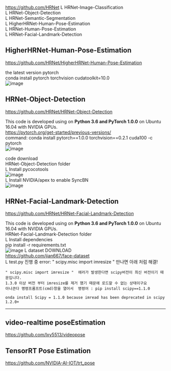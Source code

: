 https://github.com/HRNet 
L HRNet-Image-Classification  
L HRNet-Object-Detection  
L HRNet-Semantic-Segmentation  
L HigherHRNet-Human-Pose-Estimation  
L HRNet-Human-Pose-Estimation  
L HRNet-Facial-Landmark-Detection  

## HigherHRNet-Human-Pose-Estimation  
https://github.com/HRNet/HigherHRNet-Human-Pose-Estimation  

the latest version pytorch  
conda install pytorch torchvision cudatoolkit=10.0  
![image](https://user-images.githubusercontent.com/56099627/78003556-ce6e7480-7373-11ea-9ddd-581c63e53585.png)  

## HRNet-Object-Detection  
https://github.com/HRNet/HRNet-Object-Detection  

This code is developed using on **Python 3.6 and PyTorch 1.0.0** on Ubuntu 16.04 with NVIDIA GPUs.  
https://pytorch.org/get-started/previous-versions/  
command: conda install pytorch==1.0.0 torchvision==0.2.1 cuda100 -c pytorch  
![image](https://user-images.githubusercontent.com/56099627/78114996-19a08a00-743d-11ea-985f-ea6a45b98456.png)  

code download  
HRNet-Object-Detection folder  
L Install pycocotools  
  ![image](https://user-images.githubusercontent.com/56099627/78117523-bc0e3c80-7440-11ea-9813-8c28b08e6f43.png)  
L Install NVIDIA/apex to enable SyncBN  
  ![image](https://user-images.githubusercontent.com/56099627/78117392-95500600-7440-11ea-9fb6-3a02dd248e2c.png)  
  
## HRNet-Facial-Landmark-Detection  
https://github.com/HRNet/HRNet-Facial-Landmark-Detection  

This code is developed using on **Python 3.6 and PyTorch 1.0.0** on Ubuntu 16.04 with NVIDIA GPUs.  
HRNet-Facial-Landmark-Detection folder  
L Install dependencies  
  pip install -r requirements.txt  
  ![image](https://user-images.githubusercontent.com/56099627/78127392-0bf40000-744f-11ea-97b1-c7fb7186cfad.png) L dataset DOWNLOAD  
  https://github.com/jian667/face-dataset  
L test.py 진행 중 error: " scipy.misc import imresize " 만나면 아래 처럼 해결!  

    " scipy.misc import imresize "  에러가 발생한다면 scipy버전이 최신 버전이기 때문입니다. 
    1.3.0 이상 버전 부터 imresize를 제거 했기 때문에 로드할 수 없는 상태이구요 
    아나콘다 명령프롬프트(cmd)창을 열어서  명령어 : pip install scipy==1.1.0 
    
    onda install Scipy = 1.1.0 because imread has been deprecated in scipy 1.2.0+
  
------------------------------------------------------
## video-realtime poseEstimation  
https://github.com/lxy5513/videopose  

## TensorRT Pose Estimation
https://github.com/NVIDIA-AI-IOT/trt_pose  
